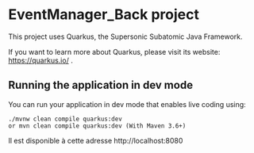 # EventManager_Back project

This project uses Quarkus, the Supersonic Subatomic Java Framework.

If you want to learn more about Quarkus, please visit its website: https://quarkus.io/ .

## Running the application in dev mode

You can run your application in dev mode that enables live coding using:
``` In a Shell
./mvnw clean compile quarkus:dev
or mvn clean compile quarkus:dev (With Maven 3.6+)
```

Il est disponible à cette adresse http://localhost:8080

